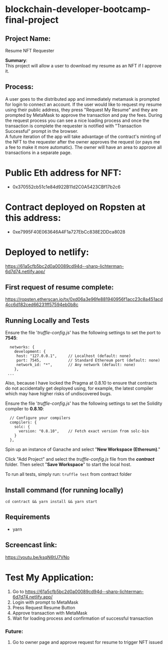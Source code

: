# blockchain-developer-bootcamp-final-project

## Project Name: 
Resume NFT Requester

**Summary**:  
This project will allow a user to download my resume as an NFT if I approve it.

## Process:  
A user goes to the distributed app and immediately metamask is prompted for login to connect an account.  If the user would like to request my resume using their public address, they press "Request My Resume" and they are prompted by MetaMask to approve the transaction and pay the fees.  During the request process you can see a nice loading process and once the transaction is complete the requester is notified with "Transaction Successful" prompt in the browser.  
A future iteration of the app will take advantage of the contract's minting of the NFT to the requester after the owner approves the request (or pays me a fee to make it more automatic).  The owner will have an area to approve all transactions in a separate page.

# Public Eth address for NFT: 
* 0x370552cb51c1e84d922B11d2C0A5423CBf17b2c6
# Contract deployed on Ropsten at this address:
* 0xe7995F40E063646A4F1a727EbCc838E2DDca8028

# Deployed to netlify:
https://61a5cfb5bc2d0a00089cd94d--sharp-lichterman-6d7d74.netlify.app/

## First request of resume complete:
https://ropsten.etherscan.io/tx/0xd06a3e96fe881940956f1acc23c8a451acd4cc6d182ced66231ff57594eb0b8c


## Running Locally and Tests
Ensure the file '*truffle-config.js*' has the following settings to set the port to **7545**:

```
  networks: {
    development: {
     host: "127.0.0.1",     // Localhost (default: none)
     port: 7545,            // Standard Ethereum port (default: none)
     network_id: "*",       // Any network (default: none)
    },
 ...
```

Also, because I have locked the Pragma at 0.8.10 to ensure that contracts do not accidentally get deployed using, for example, the latest compiler which may have higher risks of undiscovered bugs.

Ensure the file '*truffle-config.js*' has the following settings to set the Solidity compiler to **0.8.10**:

```
  // Configure your compilers
  compilers: {
    solc: {
      version: "0.8.10",    // Fetch exact version from solc-bin 
    }
  },
```

Spin up an instance of Ganache and select "**New Workspace (Ethereum)**."

Click "Add Project" and select the *truffle-config.js* file from the ***contract*** folder. Then select "**Save Workspace**" to start the local host.

To run all tests, simply run: `truffle test` from contract folder


## Install command (for running locally)
```cd contract && yarn install && yarn start```  

## Requirements
* yarn

## Screencast link:
https://youtu.be/ksqN6tU7VNo

# Test My Application:
1. Go to https://61a5cfb5bc2d0a00089cd94d--sharp-lichterman-6d7d74.netlify.app/
2. Login with prompt to MetaMask
3. Press Request Resume Button
4. Approve transaction with MetaMask
5. Wait for loading process and confirmation of successful transaction


### Future:
1. Go to owner page and approve request for resume to trigger NFT issued 